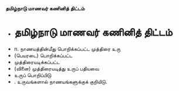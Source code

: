 **தமிழ்நாடு மாணவர் கணினித் திட்டம்**
- # தமிழ்நாடு மாணவர் கணினித் திட்டம்
- n. நாணயத்தின்மீது பொறிக்கப்பட்ட முத்திரை உரு
- (பெயரடை) பொறிக்கப்பட்ட
- முத்திரையடிக்கப்பட்ட
- (வினை) முத்திரையடித்து உருப் பதியவை
- உருப் பொறிப்பிடு
- . உருவங்களால் நாணயங்களுக்குக் குறியிடு.

